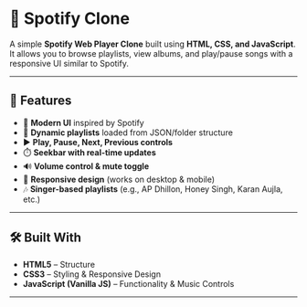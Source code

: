 # 🎵 Spotify Clone

A simple **Spotify Web Player Clone** built using **HTML, CSS, and JavaScript**.  
It allows you to browse playlists, view albums, and play/pause songs with a responsive UI similar to Spotify.

---

## 🚀 Features
- 🎨 **Modern UI** inspired by Spotify  
- 📂 **Dynamic playlists** loaded from JSON/folder structure  
- ▶️ **Play, Pause, Next, Previous controls**  
- ⏱️ **Seekbar with real-time updates**  
- 🔊 **Volume control & mute toggle**  
- 📱 **Responsive design** (works on desktop & mobile)  
- 🎶 **Singer-based playlists** (e.g., AP Dhillon, Honey Singh, Karan Aujla, etc.)  

---

## 🛠️ Built With
- **HTML5** – Structure  
- **CSS3** – Styling & Responsive Design  
- **JavaScript (Vanilla JS)** – Functionality & Music Controls  

---
